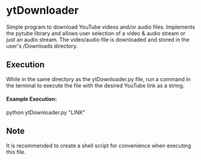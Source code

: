 # ytDownloader
Simple program to download YouTube videos and/or audio files. Implements the pytube library and allows user selection of a video & audio stream or just an audio stream. The video/audio file is downloaded and stored in the user's /Downloads directory.

## Execution
While in the same directory as the ytDownloader.py file, run a command in the terminal to execute the file with the desired YouTube link as a string. 
#### Example Execution:
python ytDownloader.py "LINK"

## Note
It is recommended to create a shell script for convenience when executing this file.
